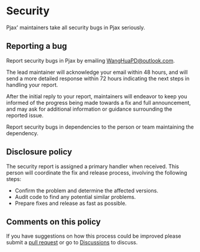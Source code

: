 # Security

Pjax' maintainers take all security bugs in Pjax seriously.

## Reporting a bug

Report security bugs in Pjax by emailing [WangHuaPD@outlook.com](mailto:WangHuaPD@outlook.com).

The lead maintainer will acknowledge your email within 48 hours, and will send a more detailed response within 72 hours indicating the next steps in handling your report.

After the initial reply to your report, maintainers will endeavor to keep you informed of the progress being made towards a fix and full announcement, and may ask for additional information or guidance surrounding the reported issue.

Report security bugs in dependencies to the person or team maintaining the dependency.

## Disclosure policy

The security report is assigned a primary handler when received. This
  person will coordinate the fix and release process, involving the following steps:

- Confirm the problem and determine the affected versions.
- Audit code to find any potential similar problems.
- Prepare fixes and release as fast as possible.

## Comments on this policy

If you have suggestions on how this process could be improved please submit a
[pull request](https://github.com/PaperStrike/Pjax) or
go to [Discussions](https://github.com/PaperStrike/Pjax/discussions) to discuss.
